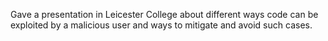 Gave a presentation in Leicester College about different ways code can be exploited by a malicious user and ways to mitigate and avoid such cases.
